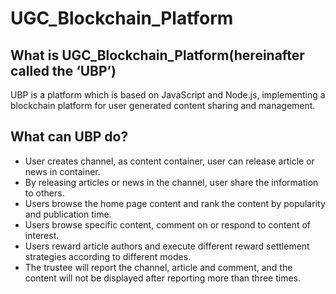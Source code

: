 # UGC_Blockchain_Platform

## What is UGC_Blockchain_Platform(hereinafter called the ‘UBP’)
UBP is a platform which is based on JavaScript and Node.js, implementing a blockchain platform for user generated content sharing and management.
## What can UBP do?
- User creates channel, as content container, user can release article or news in container.
- By releasing articles or news in the channel, user share the information to others.
- Users browse the home page content and rank the content by popularity and publication time.
- Users browse specific content, comment on or respond to content of interest.
- Users reward article authors and execute different reward settlement strategies according to different modes.
- The trustee will report the channel, article and comment, and the content will not be displayed after reporting more than three times.